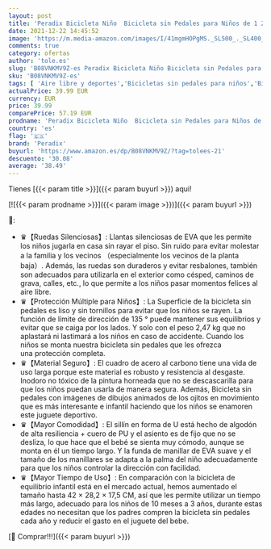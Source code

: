 ```yaml
---
layout: post
title: 'Peradix Bicicleta Niño  Bicicleta sin Pedales para Niños de 1 2 y 3 Años  Correpasillos Bebe con Ruedas Silenciosas sin Molestia a los Demás y Proteger al Niño Completamente por Múltiples Funciones'
date: 2021-12-22 14:45:52
image: 'https://m.media-amazon.com/images/I/41mgmHOPgMS._SL500_._SL400_.jpg'
comments: true
category: ofertas
author: 'tole.es'
slug: 'B08VNKMV9Z-es Peradix Bicicleta Niño Bicicleta sin Pedales para Niños de...'
sku: 'B08VNKMV9Z-es'
tags: [ 'Aire libre y deportes','Bicicletas sin pedales para niños','Bicicletas, triciclos y correpasillos','Juguetes','Juguetes y juegos','bicicleta','peradix', ]
actualPrice: 39.99 EUR
currency: EUR
price: 39.99
comparePrice: 57.19 EUR
prodname: 'Peradix Bicicleta Niño  Bicicleta sin Pedales para Niños de 1 2 y 3 Años  Correpasillos Bebe con Ruedas Silenciosas sin Molestia a los Demás y Proteger al Niño Completamente por Múltiples Funciones'
country: 'es'
flag: '🇪🇸'
brand: 'Peradix'
buyurl: 'https://www.amazon.es/dp/B08VNKMV9Z/?tag=tolees-21'
descuento: '30.08'
average: '38.49'
---
```


Tienes [{{< param title >}}]({{< param buyurl >}}) aqui!

[![{{< param prodname >}}]({{< param image >}})]({{< param buyurl >}})

🔎:

- ♛【Ruedas Silenciosas】: Llantas silenciosas de EVA que les permite los niños jugarla en casa sin rayar el piso. Sin ruido para evitar molestar a la familia y los vecinos （especialmente los vecinos de la planta baja）. Además, las ruedas son duraderos y evitar resbalones, también son adecuados para utilizarla en el exterior como césped, caminos de grava, calles, etc., lo que permite a los niños pasar momentos felices al aire libre. 
- ♛【Protección Múltiple para Niños】: La Superficie de la bicicleta sin pedales es liso y sin tornillos para evitar que los niños se rayen. La función de límite de dirección de 135 ° puede mantener sus equilibrios y evitar que se caiga por los lados. Y solo con el peso 2,47 kg que no aplastará ni lastimará a los niños en caso de accidente. Cuando los niños se monta nuestra bicicleta sin pedales que les ofrezca una protección completa. 
- ♛【Material Seguro】: El cuadro de acero al carbono tiene una vida de uso larga porque este material es robusto y resistencia al desgaste. Inodoro no tóxico de la pintura horneada que no se descascarilla para que los niños puedan usarla de manera segura. Además, Bicicleta sin pedales con imágenes de dibujos animados de los ojitos en movimiento que es más interesante e infantil haciendo que los niños se enamoren este juguete deportivo. 
- ♛【Mayor Comodidad】: El sillín en forma de U está hecho de algodón de alta resiliencia + cuero de PU y el asiento es de fijo que no se desliza, lo que hace que el bebé se sienta muy cómodo, aunque se monta en él un tiempo largo. Y la funda de manillar de EVA suave y el tamaño de los manillares se adapta a la palma del niño adecuadamente para que los niños controlar la dirección con facilidad. 
- ♛【Mayor Tiempo de Uso】: En comparación con la bicicleta de equilibrio infantil está en el mercado actual, hemos aumentado el tamaño hasta 42 × 28,2 × 17,5 CM, así que les permite utilizar un tiempo más largo, adecuado para los niños de 10 meses a 3 años, durante estas edades no necesitan que los padres compren la bicicleta sin pedales cada año y reducir el gasto en el juguete del bebe. 

[🛒 Comprar!!!]({{< param buyurl >}})
